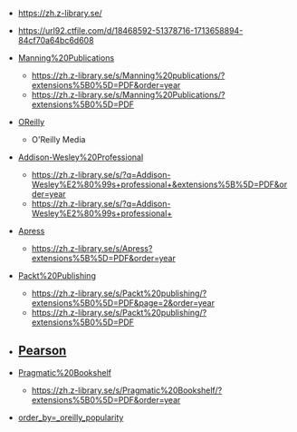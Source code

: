 



- https://zh.z-library.se/

- https://url92.ctfile.com/d/18468592-51378716-1713658894-84cf70a64bc6d608

- [Manning%20Publications](https://learning.oreilly.com/search/?q=*&type=article&type=book&type=journal&rows=100&order_by=_oreilly_popularity&publishers=Manning%20Publications)
  - https://zh.z-library.se/s/Manning%20publications/?extensions%5B0%5D=PDF&order=year
  - https://zh.z-library.se/s/Manning%20Publications/?extensions%5B0%5D=PDF
- [OReilly](https://learning.oreilly.com/search/?q=*&type=article&type=book&type=journal&rows=100&order_by=_oreilly_popularity&publishers=O%27Reilly%20Media%2C%20Inc.)
  - O'Reilly Media
- [Addison-Wesley%20Professional](https://learning.oreilly.com/search/?q=*&type=article&type=book&type=journal&rows=100&order_by=_oreilly_popularity&publishers=Addison-Wesley%20Professional)
  - https://zh.z-library.se/s/?q=Addison-Wesley%E2%80%99s+professional+&extensions%5B%5D=PDF&order=year
  - https://zh.z-library.se/s/?q=Addison-Wesley%E2%80%99s+professional+
- [Apress](https://learning.oreilly.com/search/?q=*&type=article&type=book&type=journal&rows=100&order_by=_oreilly_popularity&publishers=Apress)
  - https://zh.z-library.se/s/Apress?extensions%5B%5D=PDF&order=year
- [Packt%20Publishing](https://learning.oreilly.com/search/?q=*&type=article&type=book&type=journal&rows=100&order_by=_oreilly_popularity&publishers=Packt%20Publishing)
  - https://zh.z-library.se/s/Packt%20publishing/?extensions%5B0%5D=PDF&page=2&order=year
  - https://zh.z-library.se/s/Packt%20publishing/?extensions%5B0%5D=PDF
- [Pearson](https://learning.oreilly.com/search/?q=*&type=article&type=book&type=journal&rows=100&order_by=_oreilly_popularity&publishers=Pearson)
  - 
- [Pragmatic%20Bookshelf](https://learning.oreilly.com/search/?q=*&type=article&type=book&type=journal&rows=100&order_by=_oreilly_popularity&publishers=Pragmatic%20Bookshelf)
  - https://zh.z-library.se/s/Pragmatic%20Bookshelf/?extensions%5B0%5D=PDF&order=year
- [order_by=_oreilly_popularity](https://learning.oreilly.com/search/?q=*&type=article&type=book&type=journal&rows=100&order_by=_oreilly_popularity)